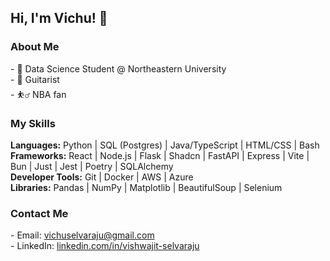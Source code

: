<h2> Hi, I'm Vichu! 👋</h2>

<h3> About Me </h3>
- 🏫 Data Science Student @ Northeastern University <br>
- 🎸 Guitarist <br>
- ⛹️‍♂️ NBA fan

<h3> My Skills </h3>
<b>Languages:</b> Python | SQL (Postgres) | Java/TypeScript | HTML/CSS | Bash <br>
<b>Frameworks:</b> React | Node.js | Flask | Shadcn | FastAPI | Express | Vite | Bun | Just | Jest | Poetry | SQLAlchemy <br>
<b>Developer Tools:</b> Git | Docker | AWS | Azure <br>
<b>Libraries:</b> Pandas | NumPy | Matplotlib | BeautifulSoup | Selenium <br>

<h3> Contact Me </h3>
- Email: <a href="mailto:vichuselvaraju@gmail.com">vichuselvaraju@gmail.com</a> <br>
- LinkedIn: <a href="https://www.linkedin.com/in/vishwajit-selvaraju/">linkedin.com/in/vishwajit-selvaraju</a>
